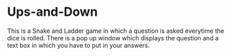# Ups-and-Down
This is a Snake and Ladder game in which a question is asked everytime the dice is rolled. 
There is a pop up window which displays the question and a text box in which you have to put in your answers.
